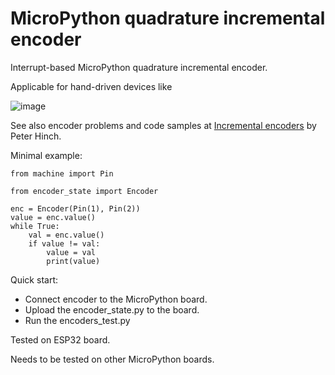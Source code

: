 # MicroPython quadrature incremental encoder

Interrupt-based MicroPython quadrature incremental encoder.

Applicable for hand-driven devices like

![image](https://user-images.githubusercontent.com/70886343/136481028-a9066ee9-d531-4393-8799-ae64ae83eddf.png)

See also encoder problems and code samples at [Incremental encoders](https://github.com/peterhinch/micropython-samples/blob/master/encoders/ENCODERS.md) by Peter Hinch.

Minimal example:
```
from machine import Pin

from encoder_state import Encoder

enc = Encoder(Pin(1), Pin(2))
value = enc.value()
while True:
    val = enc.value()
    if value != val:
        value = val
        print(value)
```

Quick start:
  * Connect encoder to the MicroPython board.
  * Upload the encoder_state.py to the board.
  * Run the encoders_test.py

Tested on ESP32 board.

Needs to be tested on other MicroPython boards.
